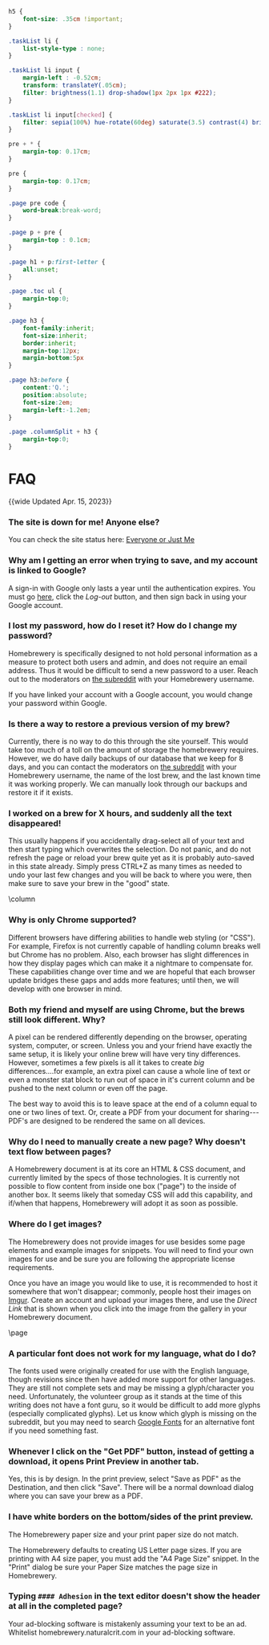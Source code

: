 ```css
h5 {
	font-size: .35cm !important;
}

.taskList li {
	list-style-type : none;
}

.taskList li input {
	margin-left : -0.52cm;
	transform: translateY(.05cm);
	filter: brightness(1.1) drop-shadow(1px 2px 1px #222);
}

.taskList li input[checked] {
	filter: sepia(100%) hue-rotate(60deg) saturate(3.5) contrast(4) brightness(1.1) drop-shadow(1px 2px 1px #222);
}

pre + * {
	margin-top: 0.17cm;
}

pre {
	margin-top: 0.17cm;
}

.page pre code {
	word-break:break-word;
}

.page p + pre {
	margin-top : 0.1cm;
}

.page h1 + p:first-letter {
	all:unset;
}

.page .toc ul {
	margin-top:0;
}

.page h3 {
	font-family:inherit;
	font-size:inherit;
	border:inherit;
	margin-top:12px;
	margin-bottom:5px
}

.page h3:before {
	content:'Q.';
	position:absolute;
	font-size:2em;
	margin-left:-1.2em;	
}

.page .columnSplit + h3 {
	margin-top:0;
}
```

# FAQ
{{wide Updated Apr. 15, 2023}}


### The site is down for me! Anyone else?

You can check the site status here: [Everyone or Just Me](https://downforeveryoneorjustme.com/homebrewery.naturalcrit.com)


### Why am I getting an error when trying to save, and my account is linked to Google?

A sign-in with Google only lasts a year until the authentication expires.  You must go [here](https://www.naturalcrit.com/login), click the *Log-out* button, and then sign back in using your Google account.

### I lost my password, how do I reset it?  How do I change my password?

Homebrewery is specifically designed to not hold personal information as a measure to protect both users and admin, and does not require an email address.  Thus it would be difficult to send a new password to a user.  Reach out to the moderators on [the subreddit](https://www.reddit.com/r/homebrewery) with your Homebrewery username.  

If you have linked your account with a Google account, you would change your password within Google.

### Is there a way to restore a previous version of my brew?

Currently, there is no way to do this through the site yourself. This would take too much of a toll on the amount of storage the homebrewery requires. However, we do have daily backups of our database that we keep for 8 days, and you can contact the moderators on [the subreddit](https://www.reddit.com/r/homebrewery) with your Homebrewery username, the name of the lost brew, and the last known time it was working properly. We can manually look through our backups and restore it if it exists.

### I worked on a brew for X hours, and suddenly all the text disappeared!

This usually happens if you accidentally drag-select all of your text and then start typing which overwrites the selection. Do not panic, and do not refresh the page or reload your brew quite yet as it is probably auto-saved in this state already. Simply press CTRL+Z as many times as needed to undo your last few changes and you will be back to where you were, then make sure to save your brew in the "good" state.

\column

### Why is only Chrome supported?

Different browsers have differing abilities to handle web styling (or "CSS").  For example, Firefox is not currently capable of handling column breaks well but Chrome has no problem.  Also, each browser has slight differences in how they display pages which can make it a nightmare to compensate for.  These capabilities change over time and we are hopeful that each browser update bridges these gaps and adds more features; until then, we will develop with one browser in mind.

### Both my friend and myself are using Chrome, but the brews still look different.  Why?

A pixel can be rendered differently depending on the browser, operating system, computer, or screen.  Unless you and your friend have exactly the same setup, it is likely your online brew will have very tiny differences.  However, sometimes a few pixels is all it takes to create *big* differences....for example, an extra pixel can cause a whole line of text or even a monster stat block to run out of space in it's current column and be pushed to the next column or even off the page.  

The best way to avoid this is to leave space at the end of a column equal to one or two lines of text.  Or, create a PDF from your document for sharing--- PDF's are designed to be rendered the same on all devices.

### Why do I need to manually create a new page?  Why doesn't text flow between pages?

A Homebrewery document is at its core an HTML & CSS document, and currently limited by the specs of those technologies.  It is currently not possible to flow content from inside one box ("page") to the inside of another box.  It seems likely that someday CSS will add this capability, and if/when that happens, Homebrewery will adopt it as soon as possible.

### Where do I get images?
The Homebrewery does not provide images for use besides some page elements and example images for snippets.  You will need to find your own images for use and be sure you are following the appropriate license requirements.  

Once you have an image you would like to use, it is recommended to host it somewhere that won't disappear; commonly, people host their images on [Imgur](https://www.imgur.com).  Create an account and upload your images there, and use the *Direct Link* that is shown when you click into the image from the gallery in your Homebrewery document.

\page

### A particular font does not work for my language, what do I do?
The fonts used were originally created for use with the English language, though revisions since then have added more support for other languages.  They are still not complete sets and may be missing a glyph/character you need.  Unfortunately, the volunteer group as it stands at the time of this writing does not have a font guru, so it would be difficult to add more glyphs (especially complicated glyphs).  Let us know which glyph is missing on the subreddit, but you may need to search [Google Fonts](https://fonts.google.com) for an alternative font if you need something fast.

### Whenever I click on the "Get PDF" button, instead of getting a download, it opens Print Preview in another tab.
Yes, this is by design. In the print preview, select "Save as PDF" as the Destination, and then click "Save". There will be a normal download dialog where you can save your brew as a PDF.

### I have white borders on the bottom/sides of the print preview.

The Homebrewery paper size and your print paper size do not match.

The Homebrewery defaults to creating US Letter page sizes.  If you are printing with A4 size paper, you must add the "A4 Page Size" snippet.  In the "Print" dialog be sure your Paper Size matches the page size in Homebrewery.


### Typing `#### Adhesion` in the text editor doesn't show the header at all in the completed page?

Your ad-blocking software is mistakenly assuming your text to be an ad. Whitelist homebrewery.naturalcrit.com in your ad-blocking software.
